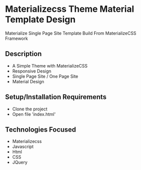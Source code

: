 # Materializecss Theme Material Template Design


Materialize Single Page Site Template Build From MaterializeCSS Framework

## Description

* A Simple Theme with MaterializeCSS
* Responsive Design
* Single Page Site / One Page Site
* Material Design

## Setup/Installation Requirements

* Clone the project
* Open file 'index.html'

## Technologies Focused

- Materializecss
- Javascript
- Html
- CSS
- JQuery




